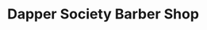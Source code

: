 ---
title: "Dapper Society Barber Shop"
url: /brownsville/dapper-society-barber-shop/
shop: hairdresser
---